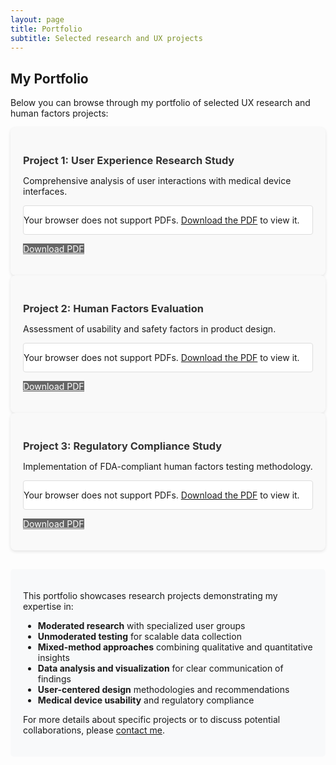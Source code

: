 ```yaml
---
layout: page
title: Portfolio
subtitle: Selected research and UX projects
---
```


## My Portfolio

Below you can browse through my portfolio of selected UX research and human factors projects:

<div class="portfolio-container">
  <div class="portfolio-item mb-5">
    <h3>Project 1: User Experience Research Study</h3>
    <p class="mb-3">Comprehensive analysis of user interactions with medical device interfaces.</p>
    <div class="pdf-container">
      <object data="/Portfolio project 1.pdf" type="application/pdf" width="100%" height="600px">
        <p>Your browser does not support PDFs. <a href="/Portfolio project 1.pdf">Download the PDF</a> to view it.</p>
      </object>
    </div>
    <p class="text-center mt-2">
      <a href="/Portfolio project 1.pdf" class="btn btn-primary" download>Download PDF</a>
    </p>
  </div>
  
  <div class="portfolio-item mb-5">
    <h3>Project 2: Human Factors Evaluation</h3>
    <p class="mb-3">Assessment of usability and safety factors in product design.</p>
    <div class="pdf-container">
      <object data="/Portfolio%20Project%20%232.pdf" type="application/pdf" width="100%" height="600px">
        <p>Your browser does not support PDFs. <a href="/Portfolio%20Project%20%232.pdf">Download the PDF</a> to view it.</p>
      </object>
    </div>
    <p class="text-center mt-2">
      <a href="/Portfolio%20Project%20%232.pdf" class="btn btn-primary" download>Download PDF</a>
    </p>
  </div>
  
  <div class="portfolio-item mb-5">
    <h3>Project 3: Regulatory Compliance Study</h3>
    <p class="mb-3">Implementation of FDA-compliant human factors testing methodology.</p>
    <div class="pdf-container">
      <object data="/Portfolio%20Project%20%233.pdf" type="application/pdf" width="100%" height="600px">
        <p>Your browser does not support PDFs. <a href="/Portfolio%20Project%20%233.pdf">Download the PDF</a> to view it.</p>
      </object>
    </div>
    <p class="text-center mt-2">
      <a href="/Portfolio%20Project%20%233.pdf" class="btn btn-primary" download>Download PDF</a>
    </p>
  </div>
</div>

<div class="portfolio-description mt-4">
  <p>This portfolio showcases research projects demonstrating my expertise in:</p>
  <ul>
    <li><strong>Moderated research</strong> with specialized user groups</li>
    <li><strong>Unmoderated testing</strong> for scalable data collection</li>
    <li><strong>Mixed-method approaches</strong> combining qualitative and quantitative insights</li>
    <li><strong>Data analysis and visualization</strong> for clear communication of findings</li>
    <li><strong>User-centered design</strong> methodologies and recommendations</li>
    <li><strong>Medical device usability</strong> and regulatory compliance</li>
  </ul>
  
  <p class="mt-3">For more details about specific projects or to discuss potential collaborations, please <a href="mailto:asnair@udel.edu">contact me</a>.</p>
</div>

<style>
.portfolio-container {
  margin-bottom: 30px;
}

.portfolio-item {
  background-color: #f9f9f9;
  border-radius: 8px;
  padding: 20px;
  box-shadow: 0 2px 5px rgba(0,0,0,0.1);
}

.portfolio-item h3 {
  color: #333;
  margin-bottom: 10px;
}

.pdf-container {
  border: 1px solid #ddd;
  border-radius: 4px;
  background-color: white;
  overflow: hidden;
}

.btn-primary {
  background-color: #666666;
  border-color: #666666;
  color: white;
}

.btn-primary:hover {
  background-color: #555555;
  border-color: #555555;
}

.portfolio-description {
  background-color: #f8f9fa;
  padding: 20px;
  border-radius: 5px;
  margin-top: 20px;
}
</style>